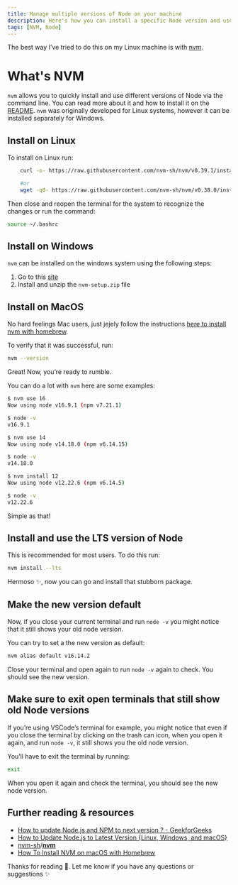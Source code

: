 ```yaml
---
title: Manage multiple versions of Node on your machine
description: Here's how you can install a specific Node version and use different node versions on your machine
tags: [NVM, Node]
---
```


The best way I’ve tried to do this on my Linux machine is with [nvm](https://github.com/nvm-sh/nvm).

# What's NVM

`nvm` allows you to quickly install and use different versions of Node via the command line.
You can read more about it and how to install it on the [README](https://github.com/nvm-sh/nvm#readme).
`nvm` was originally developed for Linux systems, however it can be installed separately for Windows.

## Install on Linux

To install on Linux run:

```bash
    curl -o- https://raw.githubusercontent.com/nvm-sh/nvm/v0.39.1/install.sh | bash

    #or
    wget -q0- https://raw.githubusercontent.com/nvm-sh/nvm/v0.38.0/install.sh | bash
```

Then close and reopen the terminal for the system to recognize the changes or run the command:

```bash
source ~/.bashrc
```

## Install on Windows

`nvm` can be installed on the windows system using the following steps:

1. Go to this [site](https://github.com/coreybutler/nvm-windows/releases)
2. Install and unzip the `nvm-setup.zip` file

## Install on MacOS

No hard feelings Mac users, just jejely follow the instructions [here to install nvm with homebrew](https://tecadmin.net/install-nvm-macos-with-homebrew/).

To verify that it was successful, run:

```bash
nvm --version
```

<!-- ![](https://paper-attachments.dropbox.com/s_C4CE6587E02352D1AC34B3EB0768C873811C626FE830907FA5F5AAACB7A92A3C_1648023529913_image.png) -->

<img-cont src="https://paper-attachments.dropbox.com/s_C4CE6587E02352D1AC34B3EB0768C873811C626FE830907FA5F5AAACB7A92A3C_1648023529913_image.png" alt="Output of nvm --version in terminal" style="zoom:100%;"></img-cont>

Great!
Now, you’re ready to rumble.

You can do a lot with `nvm` here are some examples:

```bash
$ nvm use 16
Now using node v16.9.1 (npm v7.21.1)

$ node -v
v16.9.1

$ nvm use 14
Now using node v14.18.0 (npm v6.14.15)

$ node -v
v14.18.0

$ nvm install 12
Now using node v12.22.6 (npm v6.14.5)

$ node -v
v12.22.6
```

Simple as that!

## Install and use the LTS version of Node

This is recommended for most users. To do this run:

```bash
nvm install --lts
```

<!-- ![](https://paper-attachments.dropbox.com/s_C4CE6587E02352D1AC34B3EB0768C873811C626FE830907FA5F5AAACB7A92A3C_1648024445485_image.png) -->

<img-cont src="https://paper-attachments.dropbox.com/s_C4CE6587E02352D1AC34B3EB0768C873811C626FE830907FA5F5AAACB7A92A3C_1648024445485_image.png" alt="Output of nvm --install in terminal" style="zoom:100%;"></img-cont>

Hermoso ✨, now you can go and install that stubborn package.

## Make the new version default

Now, if you close your current terminal and run `node -v` you might notice that it still shows your old node version.

You can try to set a the new version as default:

```bash
nvm alias default v16.14.2
```

Close your terminal and open again to run `node -v` again to check. You should see the new version.

## Make sure to exit open terminals that still show old Node versions

If you’re using VSCode’s terminal for example, you might notice that even if you close the terminal by clicking on the trash can icon, when you open it again, and run `node -v`, it still shows you the old node version.

You’ll have to exit the terminal by running:

```bash
exit
```

When you open it again and check the terminal, you should see the new node version.

## Further reading & resources

- [How to update Node.js and NPM to next version ? - GeekforGeeks](https://www.geeksforgeeks.org/how-to-update-node-js-and-npm-to-next-version/)
- [How to Update Node.js to Latest Version {Linux, Windows, and macOS}](https://phoenixnap.com/kb/update-node-js-version)
- [nvm-sh](https://github.com/nvm-sh)/**[nvm](https://github.com/nvm-sh/nvm)**
- [How To Install NVM on macOS with Homebrew](https://tecadmin.net/install-nvm-macos-with-homebrew/)

Thanks for reading 💖. Let me know if you have any questions or suggestions ✨

